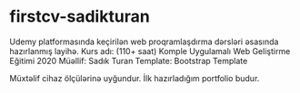 # firstcv-sadikturan
Udemy platformasında keçirilən web proqramlaşdırma dərsləri əsasında hazırlanmış layihə.
Kurs adı: (110+ saat) Komple Uygulamalı Web Geliştirme Eğitimi 2020
Müəllif: Sadık Turan
Template: Bootstrap Template

Müxtəlif cihaz ölçülərinə uyğundur. İlk hazırladığım portfolio budur.
